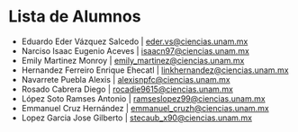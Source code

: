 # Lista de Alumnos

- Eduardo Eder Vázquez Salcedo | eder.vs@ciencias.unam.mx
- Narciso Isaac Eugenio Aceves | isaacn97@ciencias.unam.mx
- Emily Martinez Monroy | emily_martinez@ciencias.unam.mx
- Hernandez Ferreiro Enrique Ehecatl | linkhernandez@ciencias.unam.mx
- Navarrete Puebla Alexis | alexisnpfc@ciencias.unam.mx
- Rosado Cabrera Diego | rocadie9615@ciencias.unam.mx
- López Soto Ramses Antonio | ramseslopez99@ciencias.unam.mx
- Emmanuel Cruz Hernández | emmanuel_cruzh@ciencias.unam.mx
- Lopez Garcia Jose Gilberto | stecaub_x90@ciencias.unam.mx

